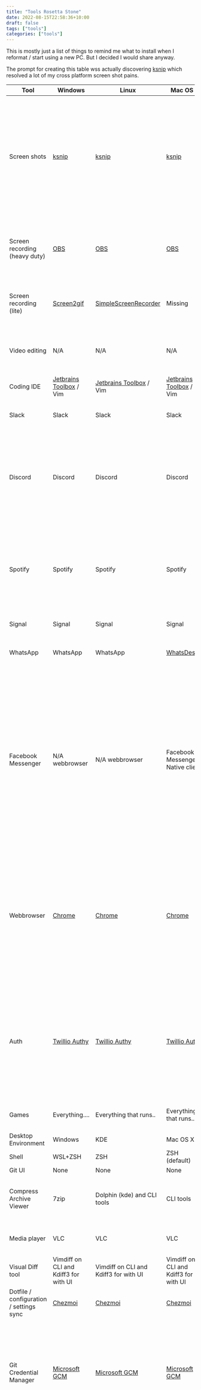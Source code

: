 ```yaml
---
title: "Tools Rosetta Stone"
date: 2022-08-15T22:58:36+10:00
draft: false
tags: ["tools"]
categories: ["tools"]
---
```


This is mostly just a list of things to remind me what to
install when I reformat / start using a new PC. But
I decided I would share anyway.

The prompt for creating this table wss actually discovering [ksnip](https://github.com/ksnip/ksnip)
which resolved a lot of my cross platform screen shot pains.

| Tool                                    | Windows                                                                          | Linux                                                                           | Mac OS X                                                                        | Comments                                                                                                                                                                                                                                                                                       | 
|-----------------------------------------|----------------------------------------------------------------------------------|---------------------------------------------------------------------------------|---------------------------------------------------------------------------------|------------------------------------------------------------------------------------------------------------------------------------------------------------------------------------------------------------------------------------------------------------------------------------------------| 
| Screen shots                            | [ksnip](https://github.com/ksnip/ksnip)                                          | [ksnip](https://github.com/ksnip/ksnip)                                         | [ksnip](https://github.com/ksnip/ksnip)                                         | Picking this up helped a lot as it was a major missing piece, I had tried things like, [Shutter](https://shutter-project.org/) which became dependency hell every update as it isn't a compiled tool and wasn't cross platform.                                                                |
| Screen recording (heavy duty)           | [OBS](https://obsproject.com/)                                                   | [OBS](https://obsproject.com/)                                                  | [OBS](https://obsproject.com/)                                                  | If Kdenlive was easier to use and more reliable cross system I would attempt to substitute that                                                                                                                                                                                                |
| Screen recording (lite)                 | [Screen2gif](https://github.com/NickeManarin/ScreenToGif)                        | [SimpleScreenRecorder](https://www.maartenbaert.be/simplescreenrecorder/)       | Missing                                                                         | I would greatly love something that is easy to use and cross platform.                                                                                                                                                                                                                         |
| Video editing                           | N/A                                                                              | N/A                                                                             | N/A                                                                             | I use a bunch of tools. Kdenlive, VEGAS Pro, iMovie, and some others.                                                                                                                                                                                                                          |
| Coding IDE                              | [Jetbrains Toolbox](https://www.jetbrains.com/toolbox-app/) / Vim                | [Jetbrains Toolbox](https://www.jetbrains.com/toolbox-app/) / Vim               | [Jetbrains Toolbox](https://www.jetbrains.com/toolbox-app/) / Vim               | I pay for the toolbox. Well worth it.                                                                                                                                                                                                                                                          |
| Slack                                   | Slack                                                                            | Slack                                                                           | Slack                                                                           | What choice do I have? Shame it's electron                                                                                                                                                                                                                                                     |
| Discord                                 | Discord                                                                          | Discord                                                                         | Discord                                                                         | What choice do I have? Shame it's electron. There is a rewrite for OSx using swift and possibly native ui which interets me                                                                                                                                                                    |
| Spotify                                 | Spotify                                                                          | Spotify                                                                         | Spotify                                                                         | What choice do I have? Shame it's electron. There is a rewrite for OSx using swift and possibly native ui which interets me                                                                                                                                                                    |
| Signal                                  | Signal                                                                           | Signal                                                                          | Signal                                                                          | What choice do I have?                                                                                                                                                                                                                                                                         |
| WhatsApp                                | WhatsApp                                                                         | WhatsApp                                                                        | [WhatsDesk](https://gitlab.com/zerkc/whatsdesk)                                 | WhatsApp and WhatsDesk are still dirty electron..  :(                                                                                                                                                                                                                                          |
| Facebook Messenger                      | N/A webbrowser                                                                   | N/A webbrowser                                                                  | Facebook Messenger Native client                                                | The native clients are nice.. Lest in Mac. In windows it /freezes/ and is a little too noisy with notifications. Be nice if it muted the phone when you had it open too. -_- Facebook tries too hard to get your attention meaning I have had to mute it in as many places as I could.         |
| Webbrowser                              | [Chrome](https://www.google.com/intl/en_au/chrome/)                              | [Chrome](https://www.google.com/intl/en_au/chrome/)                             | [Chrome](https://www.google.com/intl/en_au/chrome/)                             | Chrome. I am getting a little bored of it for reasons and will probably look at switching. There is only one real viable alternative these days anyway. And with Electron I will still be running it everywhere. It truely is tne new OS.                                                      |
| Auth                                    | [Twillio Authy](https://www.twilio.com/authy)                                    | [Twillio Authy](https://www.twilio.com/authy)                                   | [Twillio Authy](https://www.twilio.com/authy)                                   | I have many concerns about this app but it seems to work. Will be looking for a synchronising, cross platform, backupable, non-integrated solution in the future.                                                                                                                              |
| Games                                   | Everything....                                                                   | Everything that runs..                                                          | Everything that runs...                                                         | Truely only windows provides the best support.                                                                                                                                                                                                                                                 |
| Desktop Environment                     | Windows                                                                          | KDE                                                                             | Mac OS X                                                                        |                                                                                                                                                                                                                                                                                                |
| Shell                                   | WSL+ZSH                                                                          | ZSH                                                                             | ZSH (default)                                                                   |                                                                                                                                                                                                                                                                                                |
| Git UI                                  | None                                                                             | None                                                                            | None                                                                            |                                                                                                                                                                                                                                                                                                |
| Compress Archive Viewer                 | 7zip                                                                             | Dolphin (kde) and CLI tools                                                     | CLI tools                                                                       | This is surprsingly bad.. I haven't found a good FOSS replacement.                                                                                                                                                                                                                             |
| Media player                            | VLC                                                                              | VLC                                                                             | VLC                                                                             | Works everywhere, including andorid. Gold.                                                                                                                                                                                                                                                     |
| Visual Diff tool                        | Vimdiff on CLI and Kdiff3 for with UI                                            | Vimdiff on CLI and Kdiff3 for with UI                                           | Vimdiff on CLI and Kdiff3 for with UI                                           | KDE saves the day again.                                                                                                                                                                                                                                                                       |
| Dotfile / configuration / settings sync | [Chezmoi](https://www.chezmoi.io/#considering-using-chezmoi)                     | [Chezmoi](https://www.chezmoi.io/#considering-using-chezmoi)                    | [Chezmoi](https://www.chezmoi.io/#considering-using-chezmoi)                    | I mean no surprise here.                                                                                                                                                                                                                                                                       |
| Git Credential Manager                  | [Microsoft GCM](https://github.com/GitCredentialManager/git-credential-manager)  | [Microsoft GCM](https://github.com/GitCredentialManager/git-credential-manager) | [Microsoft GCM](https://github.com/GitCredentialManager/git-credential-manager) | This tool is really nice. No more SSH keys, or storing tokens everywhere! I mean chrome is still vunerable to people inspecting the profile files but this helps a lot.                                                                                                                        |
| GPG Manager                             | [Kleopatra](https://www.openpgp.org/software/kleopatra/)                         | [Kleopatra](https://www.openpgp.org/software/kleopatra/)                        | [Kleopatra](https://www.openpgp.org/software/kleopatra/)                        | This is everything you would want from a GPG key manager. It's fantastic. It's .. simplish to use.. KDE saves the day. Makes setting up verified commits much easiier. I do have some UI complaints but that's for another posst.                                                              |
| Terminal                                | [Windows Terminal](https://github.com/microsoft/terminal)                        | [Konsole](https://konsole.kde.org/)                                             | Mac Terminal.App                                                                | I used to use putty everywhere, it was a decent with it's pTerm but has issues. If I could use Konsole everywhere I would.                                                                                                                                                                     |
| Dropdown Terminal                       | None                                                                             | [Yakuake](https://apps.kde.org/yakuake/)                                        |                                                                                 | If I could use Yakuake everywhere I would. Better yet one which works as a normal terminal too.                                                                                                                                                                                                |
| VM tools                                | None                                                                             | None                                                                            | None                                                                            | I don't really use VMs that much any more. I don't like installing them as they screw up the networking stack.                                                                                                                                                                                 |
| Terminal Multiplexer                    | tmux                                                                             | tmux                                                                            | tmux                                                                            | Rarely need it these days                                                                                                                                                                                                                                                                      | 
| Logitech Unified Receiver controller    | Logitech native app                                                              | [Solaar](https://github.com/pwr-Solaar/Solaar)                                  | Logitech native app                                                             | Fine with this. Wish Logitech would support Linux better though. Especially with their other apps such as the ones which Pair with the Brio.                                                                                                                                                   |
| Package manager                         | Winget / Ms App store                                                            | Default package manager, avoid snaps and "developer tool" installers            | App store, avoid brew, and mac ports as much as possible.                       | This is an area where I use the system provided provided it isn't snapd and avoid most others. On Mac os x I would prefer to install things manually than use the solutions offered as they have broken many times and required more time to fix than it takes to update an Gentoo system. -_- |


Looking for:

* Solutions which also work on Android
* Compress Archive tool
* 2FA Tool 
* Password Manager with custom sync, used to use keypass but support for other OS was flaky
* Anything to replace Electron
* Video editor / Heavy screen recording
* Qt toolkit
* Extendable 

I'm open to suggestions. Remember:

* Crossplatform is key most other things are secondary
* If it's paid it needs to work on multiple computers with just one license
* Open source is nice, especially if it's active and on github
* Synchronises

Also if you have your own list, add a comment here and if I like it, I will add it below!